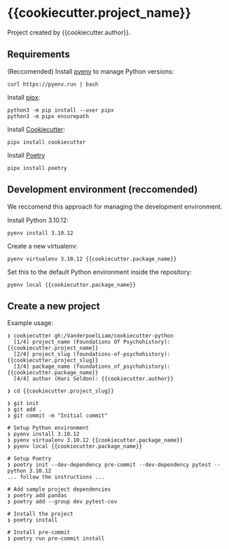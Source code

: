 # {{cookiecutter.project_name}}
Project created by {{cookiecutter.author}}.

## Requirements
(Reccomended) Install [pyenv](https://github.com/pyenv/pyenv) to manage Python versions:
```
curl https://pyenv.run | bash
```

Install [pipx](https://github.com/pypa/pipx):
```
python3 -m pip install --user pipx
python3 -m pipx ensurepath
```

Install [Cookiecutter](https://github.com/cookiecutter/cookiecutter):
```
pipx install cookiecutter
```

Install [Poetry](https://python-poetry.org/)
```
pipx install poetry
```

## Development environment (reccomended)
We reccomend this approach for managing the development environment.

Install Python 3.10.12:
```
pyenv install 3.10.12
```

Create a new virtualenv:
```
pyenv virtualenv 3.10.12 {{cookiecutter.package_name}}
```

Set this to the default Python environment inside the repository:
```
pyenv local {{cookiecutter.package_name}}
```

## Create a new project
Example usage:
```
❯ cookiecutter gh:/VanderpoelLiam/cookiecutter-python 
  [1/4] project_name (Foundations Of Psychohistory): {{cookiecutter.project_name}}
  [2/4] project_slug (foundations-of-psychohistory): {{cookiecutter.project_slug}}
  [3/4] package_name (foundations_of_psychohistory): {{cookiecutter.package_name}}
  [4/4] author (Hari Seldon): {{cookiecutter.author}}

❯ cd {{cookiecutter.project_slug}} 

❯ git init
❯ git add . 
❯ git commit -m "Initial commit"

# Setup Python environment
❯ pyenv install 3.10.12 
❯ pyenv virtualenv 3.10.12 {{cookiecutter.package_name}}
❯ pyenv local {{cookiecutter.package_name}} 

# Setup Poetry
❯ poetry init --dev-dependency pre-commit --dev-dependency pytest --python 3.10.12
... follow the instructions ...

# Add sample project dependencies
❯ poetry add pandas
❯ poetry add --group dev pytest-cov

# Install the project
❯ poetry install

# Install pre-commit
❯ poetry run pre-commit install
```